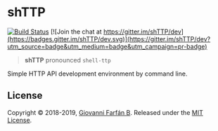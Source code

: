 # shTTP

[![Build Status](https://travis-ci.org/gfarfanb/shTTP.svg?branch=master)](https://travis-ci.org/gfarfanb/shTTP)
[![Join the chat at https://gitter.im/shTTP/dev](https://badges.gitter.im/shTTP/dev.svg)](https://gitter.im/shTTP/dev?utm_source=badge&utm_medium=badge&utm_campaign=pr-badge)

> **shTTP** pronounced `shell-ttp`

Simple HTTP API development environment by command line.

## License

Copyright © 2018-2019, [Giovanni Farfán B](https://github.com/gfarfanb). Released under the 
[MIT License](https://opensource.org/licenses/MIT).
